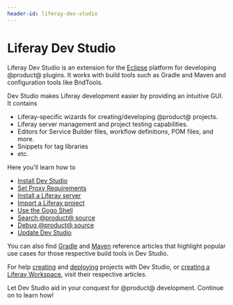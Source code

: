 ```yaml
---
header-id: liferay-dev-studio
---
```


# Liferay Dev Studio

Liferay Dev Studio is an extension for the
[Eclipse](https://www.eclipse.org/ide/) platform for developing @product@
plugins. It works with build tools such as Gradle and Maven and configuration
tools like BndTools.

Dev Studio makes Liferay development easier by providing an intuitive GUI. It
contains

- Liferay-specific wizards for creating/developing @product@ projects.
- Liferay server management and project testing capabilities.
- Editors for Service Builder files, workflow definitions, POM files, and more.
- Snippets for tag libraries
- etc.

Here you'll learn how to

- [Install Dev Studio](/developer/reference/-/knowledge_base/7-2/installing-liferay-dev-studio)
- [Set Proxy Requirements](/developer/reference/-/knowledge_base/7-2/setting-proxy-requirements-for-dev-studio)
- [Install a Liferay server](/developer/reference/-/knowledge_base/7-2/installing-a-liferay-server-in-dev-studio)
- [Import a Liferay project](/developer/reference/-/knowledge_base/7-2/importing-projects-in-dev-studio)
- [Use the Gogo Shell](/developer/reference/-/knowledge_base/7-2/using-the-gogo-shell-in-dev-studio)
- [Search @product@ source](/developer/reference/-/knowledge_base/7-2/searching-product-source-in-dev-studio)
- [Debug @product@ source](/developer/reference/-/knowledge_base/7-2/debugging-product-source-in-dev-studio)
- [Update Dev Studio](/developer/reference/-/knowledge_base/7-2/updating-liferay-dev-studio)

You can also find
[Gradle](/developer/reference/-/knowledge_base/7-2/gradle-in-dev-studio) and
[Maven](/developer/reference/-/knowledge_base/7-2/maven-in-dev-studio) reference
articles that highlight popular use cases for those respective build tools in
Dev Studio.

For help
[creating](/developer/reference/-/knowledge_base/7-2/creating-a-project#liferay-dev-studio)
and
[deploying](/developer/reference/-/knowledge_base/7-2/deploying-a-project#liferay-dev-studio)
projects with Dev Studio, or
[creating a Liferay Workspace](/developer/reference/-/knowledge_base/7-2/creating-a-liferay-workspace#liferay-dev-studio),
visit their respective articles.

Let Dev Studio aid in your conquest for @product@ development. Continue on to
learn how!
